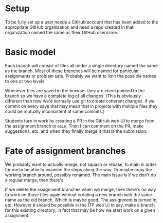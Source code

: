 # Setup

To be fully set up a user needs a GitHub account that has been added to the
appropriate GitHub organization and need a repo created in that organization
named the same as their GitHub username.

# Basic model

Each branch will consist of files all under a single directory named the same as
the branch. Most of these branches will be named for particular assignments or
problem sets. Probably we want to limit the possible names to one or two levels.

Whenever files are saved in the browser they are checkpointed to the branch so
we have a complete log of all changes. (This is obviously different than how
we'd normally use git to create coherent changes. If we commit on every save
that may mean that in projects with multiple files they could be mutually
inconsistent at some commits.)

Students turn in work by creating a PR in the GitHub web UI to merge from the
assignment branch to `main`. Then I can comment on the PR, make suggestions,
etc. and when they finally merge it that is the submission.

# Fate of assignment branches

We probably want to actually merge, not squash or rebase, to main in order for
me to be able to examine the steps along the way. Or maybe copy the working
branch around, possibly renamed. The main issue is if we don't do a regular
merge, then there's

If we delete the assignment branches when we merge, then there's no way to work
on those files again without creating a new branch with the same name as the old
branch. Which is maybe good. The assignment is turned in, etc. However it should
be possible in the ITP web UI to say, make a branch for this existing directory;
in fact that may be how we start work on a given assignment.
